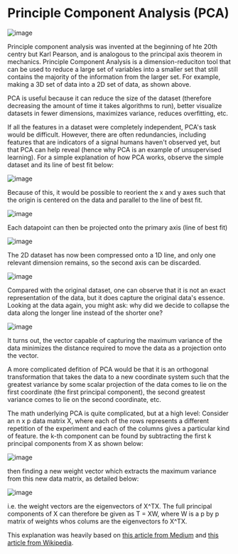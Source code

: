 # Principle Component Analysis (PCA)

![image](https://miro.medium.com/max/2158/0*5Iaw94wlYCTp0GuK.png)

Principle component analysis was invented at the beginning of hte 20th centry but Karl Pearson, and is analogous to the principal axis theorem in mechanics. Principle Component Analysis is a dimension-reduciton tool that can be used to reduce a large set of variables into a smaller set that still contains the majority of the information from the larger set. For example, making a 3D set of data into a 2D set of data, as shown above.

PCA is useful because it can reduce the size of the dataset (therefore decreasing the amount of time it takes algorithms to run), better visualize datasets in fewer dimensions, maximizes variance, reduces overfitting, etc.

If all the features in a dataset were completely independent, PCA's task would be difficult. However, there are often redundancies, including features that are indicators of a signal humans haven't observed yet, but that PCA can help reveal (hence why PCA is an example of unsupervised learning). For a simple explanation of how PCA works, observe the simple dataset and its line of best fit below:

![image](https://user-images.githubusercontent.com/89811204/146057577-c1b0197a-a4ad-49f9-8f77-839dc8674ea0.png)

Because of this, it would be possible to reorient the x and y axes such that the origin is centered on the data and parallel to the line of best fit.

![image](https://miro.medium.com/max/2000/0*e9szS2xre3rEkF8F.png)

Each datapoint can then be projected onto the primary axis (line of best fit)

![image](https://user-images.githubusercontent.com/89811204/146060161-2c587d73-9897-4850-95c1-691f97160d88.png)

The 2D dataset has now been compressed onto a 1D line, and only one relevant dimension remains, so the second axis can be discarded.

![image](https://user-images.githubusercontent.com/89811204/146060065-b4cf8618-6efe-4a11-aafb-bc51ba892ab7.png)

Compared with the original dataset, one can observe that it is not an exact representation of the data, but it does capture the original data's essence. Looking at the data again, you might ask: why did we decide to collapse the data along the longer line instead of the shorter one?

![image](https://miro.medium.com/max/1050/0*jhA5DRdruIePMouc.png)

It turns out, the vector capable of capturing the maximum variance of the data minimizes the distance required to move the data as a projection onto the vector.

A more complicated defition of PCA would be that it is an orthogonal transformation that takes the data to a new coordinate system such that the greatest variance by some scalar projection of the data comes to lie on the first coordinate (the first principal component), the second greatest variance comes to lie on the second coordinate, etc.

The math underlying PCA is quite complicated, but at a high level:
Consider an n x p data matrix X, where each of the rows represents a different repetition of the experiment and each of the columns gives a particular kind of feature. the k-th component can be found by subtracting the first k principal components from X as shown below:

![image](https://user-images.githubusercontent.com/89811204/146064331-67d84e5c-b938-40f7-9fc1-716577c032cb.png)

then finding a new weight vector which extracts the maximum variance from this new data matrix, as detailed below:

![image](https://user-images.githubusercontent.com/89811204/146064425-486393f3-b30f-4de9-abb8-2db1c72dc636.png)

i.e. the weight vectors are the eigenvectors of X^TX. The full principal components of X can therefore be given as T = XW, where W is a p by p matrix of weights whos colums are the eigenvectors fo X^TX.


This explanation was heavily based on [this article from Medium](https://medium.com/@mallrishabh52/principal-components-analysis-7f6ff559cd83) and [this article from Wikipedia](https://en.wikipedia.org/wiki/Principal_component_analysis). 
